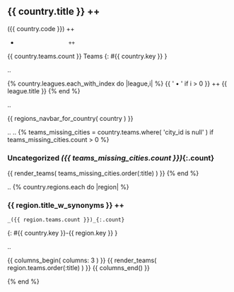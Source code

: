 ## {{ country.title }}   ++
   ({{ country.code }})  ++
   -                     ++
   {{ country.teams.count }} Teams
   {: #{{ country.key }} }


.. <!-- add leagues -->

{% country.leagues.each_with_index do |league,i| %}
  {{ ' • ' if i > 0 }}  ++
  {{ league.title }}
{% end %}


 .. <!-- add intra-page links for regions here -->
 <!-- change to navbar_regions_for_country ?? -->
 {{ regions_navbar_for_country( country ) }}


  .. <!-- list breweries w/o (missing) region -->
  .. <!-- todo/fix: change name to uncategorized_breweries -->
{% teams_missing_cities = country.teams.where( 'city_id is null' )
   if teams_missing_cities.count > 0
 %}

### Uncategorized _({{ teams_missing_cities.count }})_{:.count}

  {{ render_teams( teams_missing_cities.order(:title) ) }}
{% end %}


  .. <!-- list regions w/ breweries -->
{% country.regions.each do |region| %}

### {{ region.title_w_synonyms }}  ++
    _({{ region.teams.count }})_{:.count}
{: #{{ country.key }}-{{ region.key }} }

 .. <!-- add intra-page cities for regions links here -->
 <!-- change to navbar_cities_for_region( region ) ??? -->
 <!-- cities_navbar_for_region( region ) -->

 {{ columns_begin( columns: 3 ) }}
 {{ render_teams( region.teams.order(:title) ) }}
 {{ columns_end() }}

{% end %} <!-- each region -->
